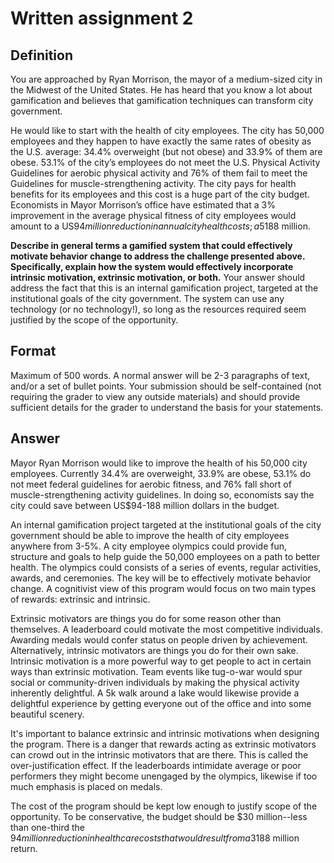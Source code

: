 # Written assignment 2 

## Definition

You are approached by Ryan Morrison, the mayor of a medium-sized city in the Midwest of the United States.  He has heard that you know a lot about gamification and believes that gamification techniques can transform city government.  

He would like to start with the health of city employees.  The city has 50,000 employees and they happen to have exactly the same rates of obesity as the U.S. average: 34.4% overweight (but not obese) and 33.9% of them are obese.  53.1% of the city’s employees do not meet the U.S. Physical Activity Guidelines for aerobic physical activity and 76% of them fail to meet the Guidelines for muscle-strengthening activity.  The city pays for health benefits for its employees and this cost is a huge part of the city budget.  Economists in Mayor Morrison’s office have estimated that a 3% improvement in the average physical fitness of city employees would amount to a US$94 million reduction in annual city health costs; a 5% improvement would save US$188 million.  

__Describe in general terms a gamified system that could effectively motivate behavior change to address the challenge presented above. Specifically, explain how the system would effectively incorporate intrinsic motivation, extrinsic motivation, or both.__ Your answer should address the fact that this is an internal gamification project, targeted at the institutional goals of the city government.  The system can use any technology (or no technology!), so long as the resources required seem justified by the scope of the opportunity. 
 

## Format

Maximum of 500 words.  A normal answer will be 2-3 paragraphs of text, and/or a set of bullet points.  Your submission should be self-contained (not requiring the grader to view any outside materials) and should provide sufficient details for the grader to understand the basis for your statements.


## Answer

Mayor Ryan Morrison would like to improve the health of his 50,000 city employees. Currently 34.4% are overweight, 33.9% are obese, 53.1% do not meet federal guidelines for aerobic fitness, and 76% fall short of muscle-strengthening activity guidelines. In doing so, economists say the city could save between US$94-188 million dollars in the budget.

An internal gamification project targeted at the institutional goals of the city government should be able to improve the health of city employees anywhere from 3-5%. A city employee olympics could provide fun, structure and goals to help guide the 50,000 employees on a path to better health. The olympics could consists of a series of events, regular activities, awards, and ceremonies. The key will be to effectively motivate behavior change. A cognitivist view of this program would focus on two main types of rewards: extrinsic and intrinsic.

Extrinsic motivators are things you do for some reason other than themselves. A leaderboard could motivate the most competitive individuals. Awarding medals would confer status on people driven by achievement. Alternatively, intrinsic motivators are things you do for their own sake. Intrinsic motivation is a more powerful way to get people to act in certain ways than extrinsic motivation. Team events like tug-o-war would spur social or community-driven individuals by making the physical activity inherently delightful. A 5k walk around a lake would likewise provide a delightful experience by getting everyone out of the office and into some beautiful scenery.

It's important to balance extrinsic and intrinsic motivations when designing the program. There is a danger that rewards acting as extrinsic motivators can crowd out in the intrinsic motivators that are there. This is called the over-justification effect. If the leaderboards intimidate average or poor performers they might become unengaged by the olympics, likewise if too much emphasis is placed on medals.

The cost of the program should be kept low enough to justify scope of the opportunity. To be conservative, the budget should be $30 million--less than one-third the $94 million reduction in healthcare costs that would result from a 3% improvement. If the program resulted in a 5% improvement it could be considered a runaway success and net a US$188 million return.


